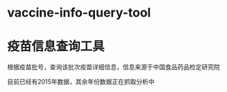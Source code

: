﻿# vaccine-info-query-tool

# 疫苗信息查询工具

根据疫苗批号，查询该批次疫苗详细信息，信息来源于中国食品药品检定研究院

目前已经有2015年数据，其余年份数据正在抓取分析中

